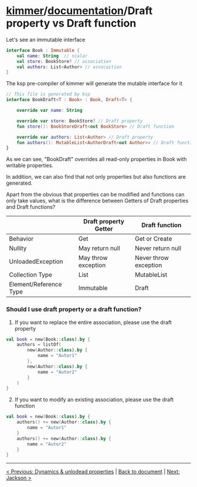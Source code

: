 # [kimmer](https://github.com/babyfish-ct/kimmer/)/[documentation](./README.md)/Draft property vs Draft function

Let's see an immutable interface

```kt
interface Book : Immutable {
    val name: String  // scalar
    val store: BookStore? // association
    val authors: List<Author> // assocaition
}
```

The ksp pre-compiler of kimmer will generate the mutable interface for it
```kt
// This file is generated by ksp
interface BookDraft<T : Book> : Book, Draft<T> {

    override var name: String 

    override var store: BookStore? // Draft property
    fun store(): BookStoreDraft<out BookStore> // Draft function

    override var authors: List<Author> // Draft property
    fun authors(): MutableList<AuthorDraft<out Author>> // Draft function
}
```

As we can see, "BookDraft" overrides all read-only properties in Book with writable properties. 

In addition, we can also find that not only properties but also functions are generated.

Apart from the obvious that properties can be modified and functions can only take values, what is the difference between Getters of Draft properties and Draft functions?

|     |Draft property Getter | Draft function |
|-----|------|-----|
|Behavior| Get | Get or Create |
|Nullity| May return null | Never return null |
|UnloadedException| May throw exception | Never throw exception |
|Collection Type| List | MutableList |
|Element/Reference Type|Immutable|Draft|

### Should I use draft property or a draft function?

1. If you want to replace the entire association, please use the draft property
```kt
val book = new(Book::class).by {
    authors = listOf(
        new(Author::class).by { 
            name = "Autor1"
        },
        new(Author::class).by { 
            name = "Autor2"
        }
    )
}
```

2. If you want to modify an existing association, please use the draft function
```kt
val book = new(Book::class).by {
    authors() += new(Author::class).by { 
        name = "Autor1"
    }
    authors() += new(Author::class).by { 
        name = "Autor2"
    }
}
```

---------------------------------

[< Previous: Dynamics & unlodead properties](./dynamic.md) | [Back to document](./README.md) | [Next: Jackson >](./jackson.md)
